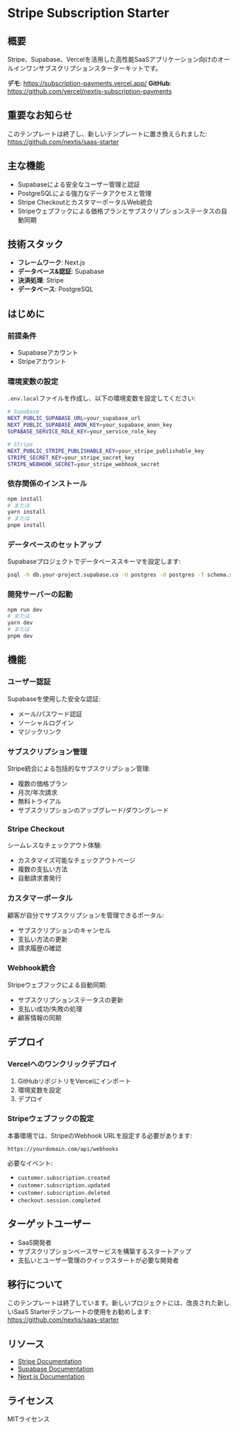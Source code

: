 # Stripe Subscription Starter

## 概要

Stripe、Supabase、Vercelを活用した高性能SaaSアプリケーション向けのオールインワンサブスクリプションスターターキットです。

**デモ**: https://subscription-payments.vercel.app/
**GitHub**: https://github.com/vercel/nextjs-subscription-payments

## 重要なお知らせ

このテンプレートは終了し、新しいテンプレートに置き換えられました: https://github.com/nextjs/saas-starter

## 主な機能

- Supabaseによる安全なユーザー管理と認証
- PostgreSQLによる強力なデータアクセスと管理
- Stripe CheckoutとカスタマーポータルWeb統合
- Stripeウェブフックによる価格プランとサブスクリプションステータスの自動同期

## 技術スタック

- **フレームワーク**: Next.js
- **データベース&認証**: Supabase
- **決済処理**: Stripe
- **データベース**: PostgreSQL

## はじめに

### 前提条件

- Supabaseアカウント
- Stripeアカウント

### 環境変数の設定

`.env.local`ファイルを作成し、以下の環境変数を設定してください:

```bash
# Supabase
NEXT_PUBLIC_SUPABASE_URL=your_supabase_url
NEXT_PUBLIC_SUPABASE_ANON_KEY=your_supabase_anon_key
SUPABASE_SERVICE_ROLE_KEY=your_service_role_key

# Stripe
NEXT_PUBLIC_STRIPE_PUBLISHABLE_KEY=your_stripe_publishable_key
STRIPE_SECRET_KEY=your_stripe_secret_key
STRIPE_WEBHOOK_SECRET=your_stripe_webhook_secret
```

### 依存関係のインストール

```bash
npm install
# または
yarn install
# または
pnpm install
```

### データベースのセットアップ

Supabaseプロジェクトでデータベーススキーマを設定します:

```bash
psql -h db.your-project.supabase.co -U postgres -d postgres -f schema.sql
```

### 開発サーバーの起動

```bash
npm run dev
# または
yarn dev
# または
pnpm dev
```

## 機能

### ユーザー認証

Supabaseを使用した安全な認証:

- メール/パスワード認証
- ソーシャルログイン
- マジックリンク

### サブスクリプション管理

Stripe統合による包括的なサブスクリプション管理:

- 複数の価格プラン
- 月次/年次請求
- 無料トライアル
- サブスクリプションのアップグレード/ダウングレード

### Stripe Checkout

シームレスなチェックアウト体験:

- カスタマイズ可能なチェックアウトページ
- 複数の支払い方法
- 自動請求書発行

### カスタマーポータル

顧客が自分でサブスクリプションを管理できるポータル:

- サブスクリプションのキャンセル
- 支払い方法の更新
- 請求履歴の確認

### Webhook統合

Stripeウェブフックによる自動同期:

- サブスクリプションステータスの更新
- 支払い成功/失敗の処理
- 顧客情報の同期

## デプロイ

### Vercelへのワンクリックデプロイ

1. GitHubリポジトリをVercelにインポート
2. 環境変数を設定
3. デプロイ

### Stripeウェブフックの設定

本番環境では、StripeのWebhook URLを設定する必要があります:

```
https://yourdomain.com/api/webhooks
```

必要なイベント:
- `customer.subscription.created`
- `customer.subscription.updated`
- `customer.subscription.deleted`
- `checkout.session.completed`

## ターゲットユーザー

- SaaS開発者
- サブスクリプションベースサービスを構築するスタートアップ
- 支払いとユーザー管理のクイックスタートが必要な開発者

## 移行について

このテンプレートは終了しています。新しいプロジェクトには、改良された新しいSaaS Starterテンプレートの使用をお勧めします: https://github.com/nextjs/saas-starter

## リソース

- [Stripe Documentation](https://stripe.com/docs)
- [Supabase Documentation](https://supabase.com/docs)
- [Next.js Documentation](https://nextjs.org/docs)

## ライセンス

MITライセンス
